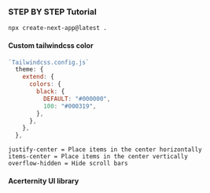 ### STEP BY STEP Tutorial
`npx create-next-app@latest .`

#### Custom tailwindcss color
```javascript
`Tailwindcss.config.js`
  theme: {
    extend: {
      colors: {
        black: {
          DEFAULT: "#000000",
          100: "#000319",
        },
      },
    },
  },
  ```

```
justify-center = Place items in the center horizontally
items-center = Place items in the center vertically
overflow-hidden = Hide scroll bars
```


#### Acerternity UI library


